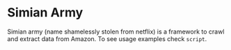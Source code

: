 # Simian Army

Simian army (name shamelessly stolen from netflix) is a framework to crawl and extract data from Amazon.
To see usage examples check `script`.
